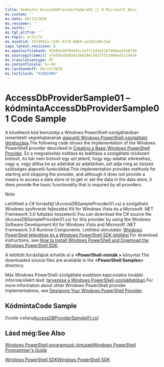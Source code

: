 ```yaml
---
title: Kódminta AccessDbProviderSample01 |} A Microsoft Docs
ms.custom: ''
ms.date: 09/13/2016
ms.reviewer: ''
ms.suite: ''
ms.tgt_pltfrm: ''
ms.topic: article
ms.assetid: 35540d2a-c18f-4179-b869-1a3dc5a8c1bd
caps.latest.revision: 6
ms.openlocfilehash: 01b95e18794501c2aff13d1e51b7400ae6fb8730
ms.sourcegitcommit: e7445ba8203da304286c591ff513900ad1c244a4
ms.translationtype: MT
ms.contentlocale: hu-HU
ms.lasthandoff: 04/23/2019
ms.locfileid: "62081988"
---
```

# <a name="accessdbprovidersample01-code-sample"></a><span data-ttu-id="e805d-102">AccessDbProviderSample01 – kódminta</span><span class="sxs-lookup"><span data-stu-id="e805d-102">AccessDbProviderSample01 Code Sample</span></span>

<span data-ttu-id="e805d-103">A következő kód bemutatja a Windows PowerShell-szolgáltatóban ismertetett végrehajtásának [alapvető Windows PowerShell-szolgáltató létrehozása](./creating-a-basic-windows-powershell-provider.md).</span><span class="sxs-lookup"><span data-stu-id="e805d-103">The following code shows the implementation of the Windows PowerShell provider described in [Creating a Basic Windows PowerShell Provider](./creating-a-basic-windows-powershell-provider.md).</span></span> <span data-ttu-id="e805d-104">Ez a megvalósítás indítása és leállítása a szolgáltató módszert biztosít, és bár nem biztosít egy azt jelenti, hogy egy adattár eléréséhez, vagy a, vagy állítsa be az adatokat az adattárban, azt adja meg az összes szükséges alapvető funkciókkal.</span><span class="sxs-lookup"><span data-stu-id="e805d-104">This implementation provides methods for starting and stopping the provider, and although it does not provide a means to access a data store or to get or set the data in the data store, it does provide the basic functionality that is required by all providers.</span></span>

> [!NOTE]
> <span data-ttu-id="e805d-105">Letöltheti a C# forrásfájl (AccessDBSampleProvider01.cs) a szolgáltató Windows szoftverek fejlesztési Kit for Windows Vista és a Microsoft .NET Framework 3.0 futtatási összetevői.</span><span class="sxs-lookup"><span data-stu-id="e805d-105">You can download the C# source file (AccessDBSampleProvider01.cs) for this provider by using the Windows Software Development Kit for Windows Vista and Microsoft .NET Framework 3.0 Runtime Components.</span></span> <span data-ttu-id="e805d-106">Letöltési útmutatás: [Windows PowerShell telepítése és a Windows PowerShell SDK letöltési](/powershell/developer/installing-the-windows-powershell-sdk).</span><span class="sxs-lookup"><span data-stu-id="e805d-106">For download instructions, see [How to Install Windows PowerShell and Download the Windows PowerShell SDK](/powershell/developer/installing-the-windows-powershell-sdk).</span></span>
>
> <span data-ttu-id="e805d-107">A letöltött forrásfájlok érhetők el a  **\<PowerShell-minták >** könyvtár.</span><span class="sxs-lookup"><span data-stu-id="e805d-107">The downloaded source files are available in the **\<PowerShell Samples>** directory.</span></span>
>
> <span data-ttu-id="e805d-108">Más Windows PowerShell-szolgáltató esetében kapcsolatos további információkért lásd: [tervezése a Windows PowerShell-szolgáltatóban](./designing-your-windows-powershell-provider.md).</span><span class="sxs-lookup"><span data-stu-id="e805d-108">For more information about other Windows PowerShell provider implementations, see [Designing Your Windows PowerShell Provider](./designing-your-windows-powershell-provider.md).</span></span>

## <a name="code-sample"></a><span data-ttu-id="e805d-109">Kódminta</span><span class="sxs-lookup"><span data-stu-id="e805d-109">Code Sample</span></span>

[!code-csharp[AccessDBProviderSample01.cs](../../powershell-sdk-samples/SDK-2.0/csharp/AccessDBProviderSample01/AccessDBProviderSample01.cs#L11-L30 "AccessDBProviderSample01.cs")]

## <a name="see-also"></a><span data-ttu-id="e805d-110">Lásd még:</span><span class="sxs-lookup"><span data-stu-id="e805d-110">See Also</span></span>

[<span data-ttu-id="e805d-111">Windows PowerShell programozói útmutató</span><span class="sxs-lookup"><span data-stu-id="e805d-111">Windows PowerShell Programmer's Guide</span></span>](./windows-powershell-programmer-s-guide.md)

[<span data-ttu-id="e805d-112">Windows PowerShell SDK</span><span class="sxs-lookup"><span data-stu-id="e805d-112">Windows PowerShell SDK</span></span>](../windows-powershell-reference.md)